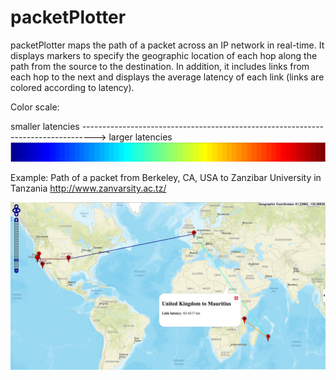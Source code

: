 # packetPlotter

packetPlotter maps the path of a packet across an IP network in real-time.  It displays markers to specify the geographic location of each hop along the path from the source to the destination.  In addition, it includes links from each hop to the next and displays the average latency of each link (links are colored according to latency).

Color scale:

smaller latencies ---------------------------------------------------------------------------------> larger latencies
![Alt text](colormap.png?raw=true "colormap")

Example: Path of a packet from Berkeley, CA, USA to Zanzibar University in Tanzania http://www.zanvarsity.ac.tz/

![Alt text](Zanzibar.png?raw=true "Path of a packet from Berkeley, CA, USA to Tanzania http://www.zanvarsity.ac.tz/")

